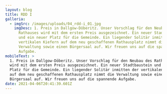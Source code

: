 ```yaml
---
layout: blog
title: RDD I
galleria:
  - imgSrc: /images/uploads/04_rdd-i_01.jpg
    imgDesc: 1. Preis in Dallgow-Döberitz. Unser Vorschlag für den Neubau des
      Rathauses wird mit dem ersten Preis ausgezeichnet. Ein neuer Stadtbaustein
      und ein neuer Platz für die Gemeinde. Ein liegender Solitär inmitten der
      vertikalen Kiefern auf dem neu geschaffenen Rathausplatz nimmt die
      Verwaltung sowie einen Bürgersaal auf. Wir freuen uns auf die spannende
      Aufgabe.
mobileText: >
  1. Preis in Dallgow-Döberitz. Unser Vorschlag für den Neubau des Rathauses
  wird mit dem ersten Preis ausgezeichnet. Ein neuer Stadtbaustein und ein neuer
  Platz für die Gemeinde. Ein liegender Solitär inmitten der vertikalen Kiefern
  auf dem neu geschaffenen Rathausplatz nimmt die Verwaltung sowie einen
  Bürgersaal auf. Wir freuen uns auf die spannende Aufgabe.
date: 2021-04-06T20:41:39.601Z
---
```

